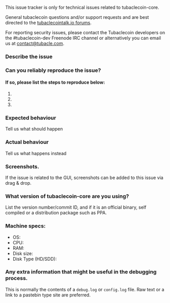 <!--- Remove sections that do not apply -->

This issue tracker is only for technical issues related to tubaclecoin-core.

General tubaclecoin questions and/or support requests and are best directed to the [tubaclecointalk.io forums](https://tubaclecointalk.io/).

For reporting security issues, please contact the Tubaclecoin developers on the #tubaclecoin-dev Freenode IRC channel or alternatively you can email us at contact@tubacle.com.

### Describe the issue

### Can you reliably reproduce the issue?
#### If so, please list the steps to reproduce below:
1.
2.
3.

### Expected behaviour
Tell us what should happen

### Actual behaviour
Tell us what happens instead

### Screenshots.
If the issue is related to the GUI, screenshots can be added to this issue via drag & drop.

### What version of tubaclecoin-core are you using?
List the version number/commit ID, and if it is an official binary, self compiled or a distribution package such as PPA.

### Machine specs:
- OS:
- CPU:
- RAM:
- Disk size:
- Disk Type (HD/SDD):

### Any extra information that might be useful in the debugging process.
This is normally the contents of a `debug.log` or `config.log` file. Raw text or a link to a pastebin type site are preferred.
